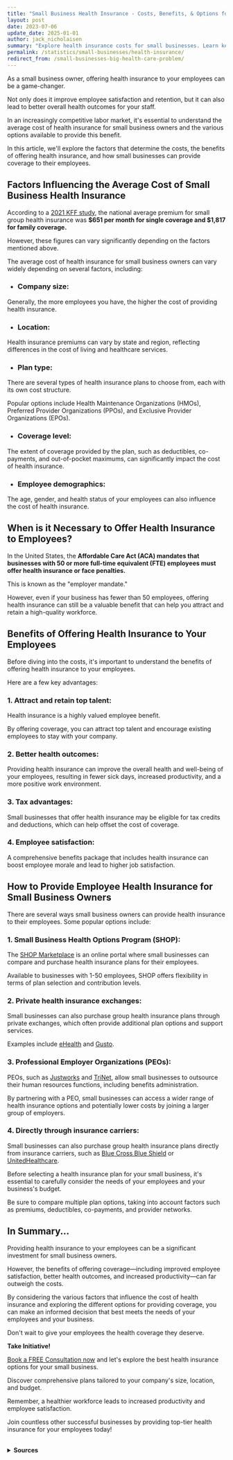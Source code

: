 ```yaml
---
title: "Small Business Health Insurance - Costs, Benefits, & Options for 2025"
layout: post
date: 2023-07-06
update_date: 2025-01-01
author: jack_nicholaisen
summary: "Explore health insurance costs for small businesses. Learn key pricing factors and tips to save. Make smart decisions for employee health and cost control."
permalink: /statistics/small-businesses/health-insurance/
redirect_from: /small-businesses-big-health-care-problem/
---
```


As a small business owner, offering health insurance to your employees can be a game-changer. 

Not only does it improve employee satisfaction and retention, but it can also lead to better overall health outcomes for your staff. 

In an increasingly competitive labor market, it's essential to understand the average cost of health insurance for small business owners and the various options available to provide this benefit.

In this article, we'll explore the factors that determine the costs, the benefits of offering health insurance, and how small businesses can provide coverage to their employees.

## Factors Influencing the Average Cost of Small Business Health Insurance

According to a [2021 KFF study](https://www.kff.org/health-costs/report/2021-employer-health-benefits-survey/), the national average premium for small group health insurance was **$651 per month for single coverage and $1,817 for family coverage.** 

However, these figures can vary significantly depending on the factors mentioned above.

The average cost of health insurance for small business owners can vary widely depending on several factors, including:

- ### Company size:

Generally, the more employees you have, the higher the cost of providing health insurance.

- ### Location:

Health insurance premiums can vary by state and region, reflecting differences in the cost of living and healthcare services.

- ### Plan type:

There are several types of health insurance plans to choose from, each with its own cost structure. 

Popular options include Health Maintenance Organizations (HMOs), Preferred Provider Organizations (PPOs), and Exclusive Provider Organizations (EPOs).

- ### Coverage level:

The extent of coverage provided by the plan, such as deductibles, co-payments, and out-of-pocket maximums, can significantly impact the cost of health insurance.

- ### Employee demographics:

The age, gender, and health status of your employees can also influence the cost of health insurance.

## When is it Necessary to Offer Health Insurance to Employees?

In the United States, the **Affordable Care Act (ACA) mandates that businesses with 50 or more full-time equivalent (FTE) employees must offer health insurance or face penalties.** 

This is known as the "employer mandate." 

However, even if your business has fewer than 50 employees, offering health insurance can still be a valuable benefit that can help you attract and retain a high-quality workforce.

## Benefits of Offering Health Insurance to Your Employees

Before diving into the costs, it's important to understand the benefits of offering health insurance to your employees. 

Here are a few key advantages:

### 1.  Attract and retain top talent:

Health insurance is a highly valued employee benefit. 

By offering coverage, you can attract top talent and encourage existing employees to stay with your company.

### 2.  Better health outcomes:

Providing health insurance can improve the overall health and well-being of your employees, resulting in fewer sick days, increased productivity, and a more positive work environment.

### 3.  Tax advantages:

Small businesses that offer health insurance may be eligible for tax credits and deductions, which can help offset the cost of coverage.

### 4.  Employee satisfaction:

A comprehensive benefits package that includes health insurance can boost employee morale and lead to higher job satisfaction.

## How to Provide Employee Health Insurance for Small Business Owners

There are several ways small business owners can provide health insurance to their employees. Some popular options include:

### 1.  Small Business Health Options Program (SHOP):

The [SHOP Marketplace](https://www.healthcare.gov/small-businesses/provide-shop-coverage/) is an online portal where small businesses can compare and purchase health insurance plans for their employees. 

Available to businesses with 1-50 employees, SHOP offers flexibility in terms of plan selection and contribution levels.

### 2.  Private health insurance exchanges:

Small businesses can also purchase group health insurance plans through private exchanges, which often provide additional plan options and support services. 

Examples include [eHealth](https://www.ehealthinsurance.com/small-business-health-insurance) and [Gusto](https://gusto.com/).

### 3.  Professional Employer Organizations (PEOs):

PEOs, such as [Justworks](https://justworks.com/) and [TriNet](https://www.trinet.com/), allow small businesses to outsource their human resources functions, including benefits administration. 

By partnering with a PEO, small businesses can access a wider range of health insurance options and potentially lower costs by joining a larger group of employers.

### 4.  Directly through insurance carriers:

Small businesses can also purchase group health insurance plans directly from insurance carriers, such as [Blue Cross Blue Shield](https://www.bcbs.com/) or [UnitedHealthcare](https://www.uhc.com/).

Before selecting a health insurance plan for your small business, it's essential to carefully consider the needs of your employees and your business's budget. 

Be sure to compare multiple plan options, taking into account factors such as premiums, deductibles, co-payments, and provider networks.

## In Summary... 

Providing health insurance to your employees can be a significant investment for small business owners. 

However, the benefits of offering coverage—including improved employee satisfaction, better health outcomes, and increased productivity—can far outweigh the costs. 

By considering the various factors that influence the cost of health insurance and exploring the different options for providing coverage, you can make an informed decision that best meets the needs of your employees and your business.

Don't wait to give your employees the health coverage they deserve.

**Take Initiative!**

[Book a FREE Consultation now](https://calendly.com/businessinitiative/30-minute-consultation-call) and let's explore the best health insurance options for your small business. 

Discover comprehensive plans tailored to your company's size, location, and budget.

Remember, a healthier workforce leads to increased productivity and employee satisfaction. 

Join countless other successful businesses by providing top-tier health insurance for your employees today!

<br>
<details>
<summary><b>Sources</b></summary>
<br>
<ul>
    <li><a href="https://www.ehealthinsurance.com/small-business-health-insurance">eHealth</a></li>
    <li><a href="https://www.kff.org/health-costs/report/2021-employer-health-benefits-survey/">Kaiser Family Foundation</a></li>
    <li><a href="https://www.bls.gov/news.release/pdf/ecec.pdf">U.S. Bureau of Labor Statistics</a></li>
</ul>
</details>